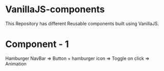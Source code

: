 # VanillaJS-components
This Repository has different Reusable components built using VanillaJS.

 # Component - 1
 Hamburger NavBar
 => Button + hamburger icon
 => Toggle on click
 => Animation
